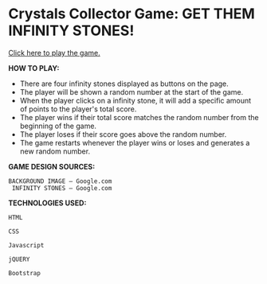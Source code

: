 # Crystals Collector Game: GET THEM INFINITY STONES!

[Click here to play the game.](https://lerodcalanoc.github.io/unit-4-game/)

**HOW TO PLAY:**

* There are four infinity stones displayed as buttons on the page.
* The player will be shown a random number at the start of the game.
* When the player clicks on a infinity stone, it will add a specific amount of points to the player's total score.
* The player wins if their total score matches the random number from the beginning of the game.
* The player loses if their score goes above the random number.
* The game restarts whenever the player wins or loses and generates a new random number.

**GAME DESIGN SOURCES:**

	BACKGROUND IMAGE – Google.com
	 INFINITY STONES – Google.com
	 
**TECHNOLOGIES USED:**

	HTML

	CSS

	Javascript

	jQUERY

	Bootstrap
